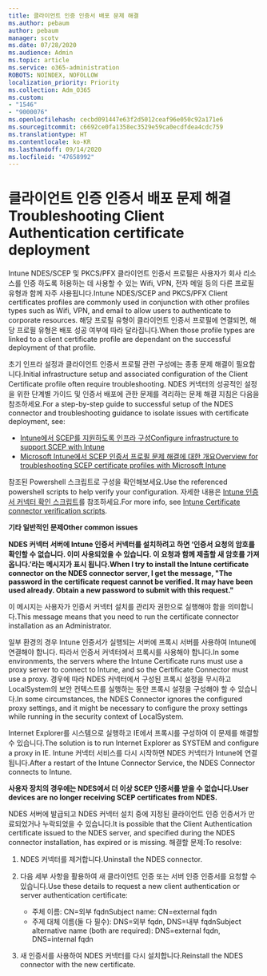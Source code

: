 ```yaml
---
title: 클라이언트 인증 인증서 배포 문제 해결
ms.author: pebaum
author: pebaum
manager: scotv
ms.date: 07/28/2020
ms.audience: Admin
ms.topic: article
ms.service: o365-administration
ROBOTS: NOINDEX, NOFOLLOW
localization_priority: Priority
ms.collection: Adm_O365
ms.custom:
- "1546"
- "9000076"
ms.openlocfilehash: cecbd091447e63f2d5012ceaf96e050c92a171e6
ms.sourcegitcommit: c6692ce0fa1358ec3529e59ca0ecdfdea4cdc759
ms.translationtype: HT
ms.contentlocale: ko-KR
ms.lasthandoff: 09/14/2020
ms.locfileid: "47658992"
---
```

# <a name="troubleshooting-client-authentication-certificate-deployment"></a><span data-ttu-id="d3424-102">클라이언트 인증 인증서 배포 문제 해결</span><span class="sxs-lookup"><span data-stu-id="d3424-102">Troubleshooting Client Authentication certificate deployment</span></span>

<span data-ttu-id="d3424-103">Intune NDES/SCEP 및 PKCS/PFX 클라이언트 인증서 프로필은 사용자가 회사 리소스를 인증 하도록 허용하는 데 사용할 수 있는 Wifi, VPN, 전자 메일 등의 다른 프로필 유형과 함께 자주 사용됩니다.</span><span class="sxs-lookup"><span data-stu-id="d3424-103">Intune NDES/SCEP and PKCS/PFX Client certificates profiles are commonly used in conjunction with other profiles types such as Wifi, VPN, and email to allow users to authenticate to corporate resources.</span></span> <span data-ttu-id="d3424-104">해당 프로필 유형이 클라이언트 인증서 프로필에 연결되면, 해당 프로필 유형은 배포 성공 여부에 따라 달라집니다.</span><span class="sxs-lookup"><span data-stu-id="d3424-104">When those profile types are linked to a client certificate profile are dependant on the successful deployment of that profile.</span></span>

<span data-ttu-id="d3424-105">초기 인프라 설정과 클라이언트 인증서 프로필 관련 구성에는 종종 문제 해결이 필요합니다.</span><span class="sxs-lookup"><span data-stu-id="d3424-105">Initial infrastructure setup and associated configuration of the Client Certificate profile often require troubleshooting.</span></span> <span data-ttu-id="d3424-106">NDES 커넥터의 성공적인 설정을 위한 단계별 가이드 및 인증서 배포에 관한 문제를 격리하는 문제 해결 지침은 다음을 참조하세요.</span><span class="sxs-lookup"><span data-stu-id="d3424-106">For a step-by-step guide to successful setup of the NDES connector and troubleshooting guidance to isolate issues with certificate deployment, see:</span></span> 

- [<span data-ttu-id="d3424-107">Intune에서 SCEP를 지원하도록 인프라 구성</span><span class="sxs-lookup"><span data-stu-id="d3424-107">Configure infrastructure to support SCEP with Intune</span></span>](https://support.microsoft.com/help/4459540/troubleshoot-ndes-configuration-for-use-with-intune)
- [<span data-ttu-id="d3424-108">Microsoft Intune에서 SCEP 인증서 프로필 문제 해결에 대한 개요</span><span class="sxs-lookup"><span data-stu-id="d3424-108">Overview for troubleshooting SCEP certificate profiles with Microsoft Intune</span></span>](https://support.microsoft.com/help/4457481/troubleshooting-scep-certificate-profile-deployment-in-intune)

<span data-ttu-id="d3424-109">참조된 Powershell 스크립트로 구성을 확인해보세요.</span><span class="sxs-lookup"><span data-stu-id="d3424-109">Use the referenced powershell scripts to help verify your configuration.</span></span> <span data-ttu-id="d3424-110">자세한 내용은 [Intune 인증서 커넥터 확인 스크립트](https://github.com/microsoftgraph/powershell-intune-samples/tree/master/CertificationAuthority)를 참조하세요.</span><span class="sxs-lookup"><span data-stu-id="d3424-110">For more info, see [Intune Certificate connector verification scripts](https://github.com/microsoftgraph/powershell-intune-samples/tree/master/CertificationAuthority).</span></span>

  
<span data-ttu-id="d3424-111">**기타 일반적인 문제**</span><span class="sxs-lookup"><span data-stu-id="d3424-111">**Other common issues**</span></span>

<span data-ttu-id="d3424-112">**NDES 커넥터 서버에 Intune 인증서 커넥터를 설치하려고 하면 ‘인증서 요청의 암호를 확인할 수 없습니다. 이미 사용되었을 수 있습니다. 이 요청과 함께 제출할 새 암호를 가져옵니다.’라는 메시지가 표시 됩니다.**</span><span class="sxs-lookup"><span data-stu-id="d3424-112">**When I try to install the Intune certificate connector on the NDES connector server, I get the message, "The password in the certificate request cannot be verified. It may have been used already. Obtain a new password to submit with this request."**</span></span>  

<span data-ttu-id="d3424-113">이 메시지는 사용자가 인증서 커넥터 설치를 관리자 권한으로 실행해야 함을 의미합니다.</span><span class="sxs-lookup"><span data-stu-id="d3424-113">This message means that you need to run the certificate connector installation as an Administrator.</span></span>

<span data-ttu-id="d3424-114">일부 환경의 경우 Intune 인증서가 실행되는 서버에 프록시 서버를 사용하여 Intune에 연결해야 합니다. 따라서 인증서 커넥터에서 프록시를 사용해야 합니다.</span><span class="sxs-lookup"><span data-stu-id="d3424-114">In some environments, the servers where the Intune Certificate runs must use a proxy server to connect to Intune, and so the Certificate Connector must use a proxy.</span></span> <span data-ttu-id="d3424-115">경우에 따라 NDES 커넥터에서 구성된 프록시 설정을 무시하고 LocalSystem의 보안 컨텍스트를 실행하는 동안 프록시 설정을 구성해야 할 수 있습니다.</span><span class="sxs-lookup"><span data-stu-id="d3424-115">In some circumstances, the NDES Connector ignores the configured proxy settings, and it might be necessary to configure the proxy settings while running in the security context of LocalSystem.</span></span> 
 
<span data-ttu-id="d3424-116">Internet Explorer를 시스템으로 실행하고 IE에서 프록시를 구성하여 이 문제를 해결할 수 있습니다.</span><span class="sxs-lookup"><span data-stu-id="d3424-116">The solution is to run Internet Explorer as SYSTEM and configure a proxy in IE.</span></span> <span data-ttu-id="d3424-117">Intune 커넥터 서비스를 다시 시작하면 NDES 커넥터가 Intune에 연결됩니다.</span><span class="sxs-lookup"><span data-stu-id="d3424-117">After a restart of the Intune Connector Service, the NDES Connector connects to Intune.</span></span>

<span data-ttu-id="d3424-118">**사용자 장치의 경우에는 NDES에서 더 이상 SCEP 인증서를 받을 수 없습니다.**</span><span class="sxs-lookup"><span data-stu-id="d3424-118">**User devices are no longer receiving SCEP certificates from NDES.**</span></span>

<span data-ttu-id="d3424-119">NDES 서버에 발급되고 NDES 커넥터 설치 중에 지정된 클라이언트 인증 인증서가 만료되었거나 누락되었을 수 있습니다.</span><span class="sxs-lookup"><span data-stu-id="d3424-119">It is possible that the Client Authentication certificate issued to the NDES server, and specified during the NDES connector installation, has expired or is missing.</span></span> <span data-ttu-id="d3424-120">해결할 문제:</span><span class="sxs-lookup"><span data-stu-id="d3424-120">To resolve:</span></span> 
 
1. <span data-ttu-id="d3424-121">NDES 커넥터를 제거합니다.</span><span class="sxs-lookup"><span data-stu-id="d3424-121">Uninstall the NDES connector.</span></span>  
2. <span data-ttu-id="d3424-122">다음 세부 사항을 활용하여 새 클라이언트 인증 또는 서버 인증 인증서를 요청할 수 있습니다.</span><span class="sxs-lookup"><span data-stu-id="d3424-122">Use these details to request a new client authentication or server authentication certificate:</span></span> 
 
    - <span data-ttu-id="d3424-123">주체 이름: CN=외부 fqdn</span><span class="sxs-lookup"><span data-stu-id="d3424-123">Subject name: CN=external fqdn</span></span>  
    - <span data-ttu-id="d3424-124">주제 대체 이름(둘 다 필수): DNS=외부 fqdn, DNS=내부 fqdn</span><span class="sxs-lookup"><span data-stu-id="d3424-124">Subject alternative name (both are required): DNS=external fqdn, DNS=internal fqdn</span></span> 
 
3. <span data-ttu-id="d3424-125">새 인증서를 사용하여 NDES 커넥터를 다시 설치합니다.</span><span class="sxs-lookup"><span data-stu-id="d3424-125">Reinstall the NDES connector with the new certificate.</span></span>